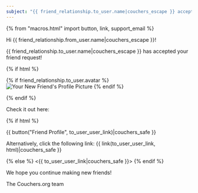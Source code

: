 ```yaml
---
subject: "{{ friend_relationship.to_user.name|couchers_escape }} accepted your friend request!"
---
```


{% from "macros.html" import button, link, support_email %}

Hi {{ friend_relationship.from_user.name|couchers_escape }}!

{{ friend_relationship.to_user.name|couchers_escape }} has accepted your friend request!

{% if html %}

{% if friend_relationship.to_user.avatar %}
<img src="{{ friend_relationship.to_user.avatar.thumbnail_url|couchers_safe }}" alt="Your New Friend's Profile Picture">
{% endif %}

{% endif %}

Check it out here:

{% if html %}

{{ button("Friend Profile", to_user_user_link)|couchers_safe }}

Alternatively, click the following link: {{ link(to_user_user_link, html)|couchers_safe }}

{% else %}
<{{ to_user_user_link|couchers_safe }}>
{% endif %}

We hope you continue making new friends!

The Couchers.org team

